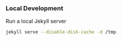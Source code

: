### Local Development

Run a local Jekyll server

```bash
jekyll serve --disable-disk-cache -d /tmp
```